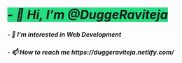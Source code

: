 <h1> <b> <i  style="background-color:#26de81 !important;" > - 👋 Hi, I’m @DuggeRaviteja </i> </b> </h1>
    <h5> <i>- 👀 I’m interested in Web Development</i> </h5>    
    <h5> <i>- 📫 How to reach me  https://duggeraviteja.netlify.com/  </i> </h5>
   

<!---
duggeraviteja/duggeraviteja is a ✨ special ✨ repository because its `README.md` (this file) appears on your GitHub profile.
You can click the Preview link to take a look at your changes.
--->
